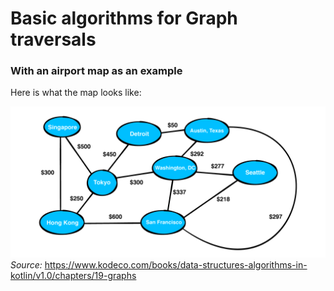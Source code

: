 # Basic algorithms for Graph traversals 
### With an airport map as an example

Here is what the map looks like:

![img.png](airportmap.png)
_Source:_ https://www.kodeco.com/books/data-structures-algorithms-in-kotlin/v1.0/chapters/19-graphs